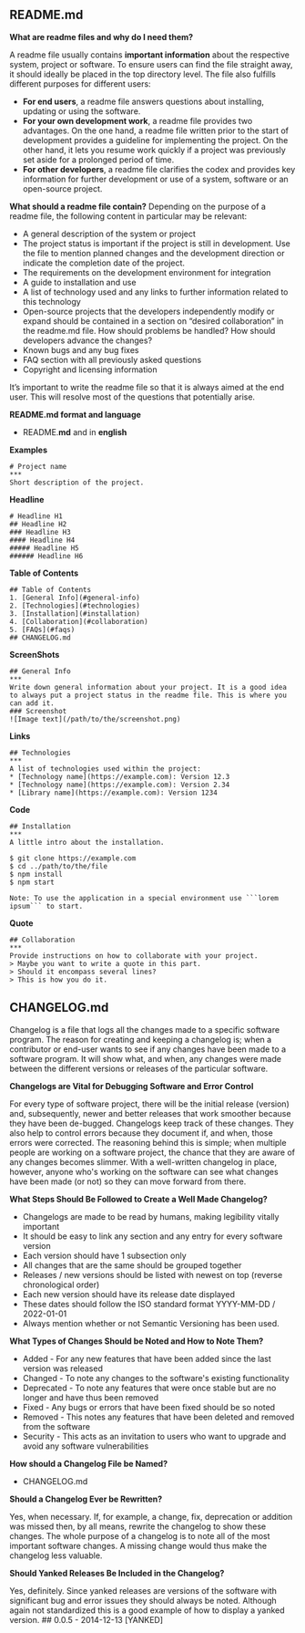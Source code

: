 ## README.md

**What are readme files and why do I need them?**

A readme file usually contains **important information** about the respective system, project or software. To ensure users can find the file straight away, it should ideally be placed in the top directory level.
The file also fulfills different purposes for different users:
* **For end users**, a readme file answers questions about installing, updating or using the software.
* **For your own development work**, a readme file provides two advantages. On the one hand, a readme file written prior to the start of development provides a guideline for implementing the project. On the other hand, it lets you resume work quickly if a project was previously set aside for a prolonged period of time.
*  **For other developers**,  a readme file clarifies the codex and provides key information for further development or use of a system, software or an open-source project. 

**What should a readme file contain?**
Depending on the purpose of a readme file, the following content in particular may be relevant:

* A general description of the system or project
* The project status is important if the project is still in development. Use the file to mention planned changes and the development direction or indicate the completion date of the project.
* The requirements on the development environment for integration
* A guide to installation and use
* A list of technology used and any links to further information related to this technology
* Open-source projects that the developers independently modify or expand should be contained in a section on “desired collaboration” in the readme.md file. How should problems be handled? How should developers advance the changes?
* Known bugs and any bug fixes
* FAQ section with all previously asked questions
* Copyright and licensing information

It’s important to write the readme file so that it is always aimed at the end user. This will resolve most of the questions that potentially arise.

**README.md format and language**
* README.**md** and in **english**

**Examples**
```
# Project name
***
Short description of the project.
```

**Headline**
```
# Headline H1
## Headline H2
### Headline H3
#### Headline H4 
##### Headline H5
###### Headline H6
```
**Table of Contents**
```
## Table of Contents
1. [General Info](#general-info)
2. [Technologies](#technologies)
3. [Installation](#installation)
4. [Collaboration](#collaboration)
5. [FAQs](#faqs)
## CHANGELOG.md
```

**ScreenShots**
```
## General Info
***
Write down general information about your project. It is a good idea to always put a project status in the readme file. This is where you can add it. 
### Screenshot
![Image text](/path/to/the/screenshot.png)
```
**Links**

```
## Technologies
***
A list of technologies used within the project:
* [Technology name](https://example.com): Version 12.3 
* [Technology name](https://example.com): Version 2.34
* [Library name](https://example.com): Version 1234
```

**Code**
```
## Installation
***
A little intro about the installation. 

$ git clone https://example.com
$ cd ../path/to/the/file
$ npm install
$ npm start

Note: To use the application in a special environment use ```lorem ipsum``` to start.
```
**Quote**
```
## Collaboration
***
Provide instructions on how to collaborate with your project.
> Maybe you want to write a quote in this part. 
> Should it encompass several lines?
> This is how you do it.
```




## CHANGELOG.md

Changelog is a file that logs all the changes made to a specific software program. The reason for creating and keeping a changelog is; when a contributor or end-user wants to see if any changes have been made to a software program.
It will show what, and when, any changes were made between the different versions or releases of the particular software.

**Changelogs are Vital for Debugging Software and Error Control**

For every type of software project, there will be the initial release (version) and, subsequently, newer and better releases that work smoother because they have been de-bugged.
Changelogs keep track of these changes. They also help to control errors because they document if, and when, those errors were corrected.
The reasoning behind this is simple; when multiple people are working on a software project, the chance that they are aware of any changes becomes slimmer. With a well-written changelog in place, however, anyone who's working on the software can see what changes have been made (or not) so they can move forward from there.

**What Steps Should Be Followed to Create a Well Made Changelog?**

* Changelogs are made to be read by humans, making legibility vitally important
* It should be easy to link any section and any entry for every software version
* Each version should have 1 subsection only
* All changes that are the same should be grouped together
* Releases / new versions should be listed with newest on top (reverse chronological order)
* Each new version should have its release date displayed
* These dates should follow the ISO standard format YYYY-MM-DD / 2022-01-01
* Always mention whether or not Semantic Versioning has been used.

**What Types of Changes Should be Noted and How to Note Them?**

* Added - For any new features that have been added since the last version was released
* Changed - To note any changes to the software's existing functionality
* Deprecated - To note any features that were once stable but are no longer and have thus been removed
* Fixed - Any bugs or errors that have been fixed should be so noted
* Removed - This notes any features that have been deleted and removed from the software
* Security - This acts as an invitation to users who want to upgrade and avoid any software vulnerabilities

**How should a Changelog File be Named?**

- CHANGELOG.md

**Should a Changelog Ever be Rewritten?**

Yes, when necessary. If, for example, a change, fix, deprecation or addition was missed then, by all means, rewrite the changelog to show these changes. The whole purpose of a changelog is to note all of the most important software changes. A missing change would thus make the changelog less valuable.

**Should Yanked Releases Be Included in the Changelog?**

Yes, definitely. Since yanked releases are versions of the software with significant bug and error issues they should always be noted. Although again not standardized this is a good example of how to display a yanked version. ## 0.0.5 - 2014-12-13 [YANKED]
